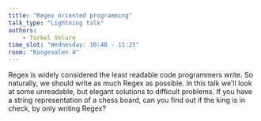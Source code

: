 ```yaml
---
title: "Regex oriented programming"
talk_type: "Lightning talk"
authors:
    - Torkel Velure
time_slot: "Wednesday: 10:40 - 11:25"
room: "Kongesalen 4"
---
```

Regex is widely considered the least readable code programmers write. So naturally, we should write as much Regex as possible. In this talk we'll look at some unreadable, but elegant solutions to difficult problems. 
If you have a string representation of a chess board, can you find out if the king is in check, by only writing Regex?
